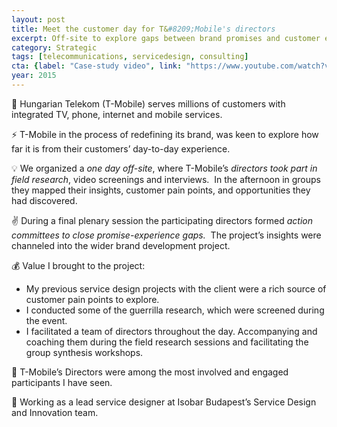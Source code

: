 ```yaml
---
layout: post
title: Meet the customer day for T&#8209;Mobile's directors
excerpt: Off-site to explore gaps between brand promises and customer experience
category: Strategic
tags: [telecommunications, servicedesign, consulting]
cta: {label: "Case-study video", link: "https://www.youtube.com/watch?v=cEDybvP0fSo"}
year: 2015
---
```


🏢 Hungarian Telekom (T-Mobile) serves millions of customers with integrated TV, phone, internet and mobile services. 

⚡ T-Mobile in the process of redefining its brand, was keen to explore how far it is from their customers’ day-to-day experience.
  
💡 We organized a *one day off-site*, where T-Mobile’s *directors took part in field research*, video screenings and interviews.  In the afternoon in groups they mapped their insights, customer pain points, and opportunities they had discovered. 

✌️ During a final plenary session the participating directors formed *action committees to close  promise-experience gaps.*  The project’s insights were channeled into the wider brand development project. 

💰 Value I brought to the project:

- My previous service design projects with the client were a rich source of customer pain points to explore.
- I conducted some of the guerrilla research, which were screened during the event.
- I facilitated a team of directors throughout the day. Accompanying and coaching them during the field research sessions and facilitating the group synthesis workshops. 

💙 T-Mobile’s Directors were among the most involved and engaged participants I have seen. 

👥 Working as a lead service designer at Isobar Budapest’s Service Design and Innovation team.